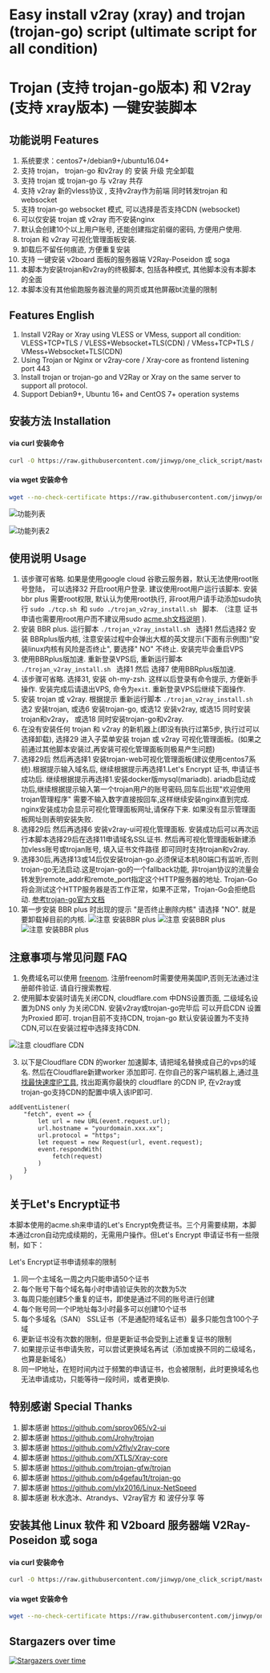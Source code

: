 # Easy install v2ray (xray) and trojan (trojan-go) script (ultimate script for all condition)

# Trojan (支持 trojan-go版本) 和 V2ray (支持 xray版本) 一键安装脚本 


## 功能说明 Features 

1. 系统要求：centos7+/debian9+/ubuntu16.04+
2. 支持 trojan， trojan-go 和v2ray 的 安装 升级 完全卸载
3. 支持 trojan 或 trojan-go 与 v2ray 共存
4. 支持 v2ray 新的vless协议 , 支持v2ray作为前端 同时转发trojan 和 websocket 
5. 支持 trojan-go websocket 模式, 可以选择是否支持CDN (websocket)
6. 可以仅安装 trojan 或 v2ray 而不安装nginx
7. 默认会创建10个以上用户账号, 还能创建指定前缀的密码, 方便用户使用.
8. trojan 和 v2ray 可视化管理面板安装. 
9. 卸载后不留任何痕迹, 方便重复安装
10. 支持 一键安装 v2board 面板的服务器端 V2Ray-Poseidon 或 soga 
11. 本脚本为安装trojan和v2ray的终极脚本, 包括各种模式, 其他脚本没有本脚本的全面
12. 本脚本没有其他偷跑服务器流量的网页或其他屏蔽bt流量的限制


## Features English 
1. Install V2Ray or Xray using VLESS or VMess, support all condition: VLESS+TCP+TLS / VLESS+Websocket+TLS(CDN) / VMess+TCP+TLS / VMess+Websocket+TLS(CDN)  
2. Using Trojan or Nginx or v2ray-core / Xray-core as frontend listening port 443
3. Install trojan or trojan-go and V2Ray or Xray on the same server to support all protocol.
4. Support Debian9+, Ubuntu 16+ and CentOS 7+ operation systems


## 安装方法 Installation 

#### via curl 安装命令 

```bash
curl -O https://raw.githubusercontent.com/jinwyp/one_click_script/master/trojan_v2ray_install.sh && chmod +x ./trojan_v2ray_install.sh && ./trojan_v2ray_install.sh

```

#### via wget 安装命令 

```bash
wget --no-check-certificate https://raw.githubusercontent.com/jinwyp/one_click_script/master/trojan_v2ray_install.sh && chmod +x ./trojan_v2ray_install.sh && ./trojan_v2ray_install.sh

```







![功能列表](https://github.com/jinwyp/one_click_script/blob/master/docs/readme.png?raw=true)


![功能列表2](https://github.com/jinwyp/one_click_script/blob/master/docs/readme2.png?raw=true)


## 使用说明 Usage 


1. 该步骤可省略. 如果是使用google cloud 谷歌云服务器，默认无法使用root账号登陆， 可以选择32 开启root用户登录. 建议使用root用户运行该脚本. 安装bbr plus 需要root权限, 默认认为使用root执行, 非root用户请手动添加sudo执行 ```sudo ./tcp.sh ```和 ```sudo ./trojan_v2ray_install.sh ``` 脚本. （注意 证书申请也需要用root用户而不建议用sudo  [acme.sh文档说明](https://github.com/acmesh-official/acme.sh/wiki/sudo)  ).
2. 安装 BBR plus. 运行脚本 ```./trojan_v2ray_install.sh ``` 选择1 然后选择2 安装 BBRplus版内核, 注意安装过程中会弹出大框的英文提示(下面有示例图)"安装linux内核有风险是否终止", 要选择" NO" 不终止. 安装完毕会重启VPS
3. 使用BBRplus版加速. 重新登录VPS后, 重新运行脚本 ```./trojan_v2ray_install.sh ```  选择1 然后 选择7 使用BBRplus版加速. 
4. 该步骤可省略. 选择31, 安装 oh-my-zsh. 这样以后登录有命令提示, 方便新手操作. 安装完成后请退出VPS, 命令为```exit```.  重新登录VPS后继续下面操作. 
5. 安装 trojan 或 v2ray. 根据提示 重新运行脚本 ```./trojan_v2ray_install.sh ```  选2 安装trojan, 或选6 安装trojan-go, 或选12 安装v2ray, 或选15 同时安装trojan和v2ray， 或选18 同时安装trojan-go和v2ray.
6. 在没有安装任何 trojan 和 v2ray 的新机器上(即没有执行过第5步, 执行过可以选择卸载), 选择29 进入子菜单安装 trojan 或 v2ray 可视化管理面板。(如果之前通过其他脚本安装过,再安装可视化管理面板则极易产生问题)
7. 选择29后 然后再选择1 安装trojan-web可视化管理面板(建议使用centos7系统).根据提示输入域名后, 继续根据提示再选择1.Let's Encrypt 证书, 申请证书成功后. 继续根据提示再选择1.安装docker版mysql(mariadb). ariadb启动成功后,继续根据提示输入第一个trojan用户的账号密码,回车后出现"欢迎使用trojan管理程序" 需要不输入数字直接按回车,这样继续安装nginx直到完成. nginx安装成功会显示可视化管理面板网址,请保存下来. 如果没有显示管理面板网址则表明安装失败. 
8. 选择29后 然后再选择6 安装v2ray-ui可视化管理面板. 安装成功后可以再次运行本脚本选择29后在选择11申请域名SSL证书. 然后再可视化管理面板新建添加vless账号或trojan账号, 填入证书文件路径 即可同时支持trojan和v2ray.
9. 选择30后,再选择13或14后仅安装trojan-go.必须保证本机80端口有监听,否则trojan-go无法启动.这是trojan-go的一个fallback功能, 非trojan协议的流量会转发到remote_addr和remote_port指定这个HTTP服务器的地址. Trojan-Go将会测试这个HTTP服务器是否工作正常，如果不正常，Trojan-Go会拒绝启动. [参考trojan-go官方文档](https://p4gefau1t.github.io/trojan-go/basic/config/) 
20. 第一步安装 BBR plus 时出现的提示 "是否终止删除内核" 请选择 "NO". 就是要卸载掉目前的内核. 
![注意 安装BBR plus](https://github.com/jinwyp/one_click_script/blob/master/docs/debian.jpg?raw=true)
![注意 安装BBR plus](https://github.com/jinwyp/one_click_script/blob/master/docs/kernel.png?raw=true)
![注意 安装BBR plus](https://github.com/jinwyp/one_click_script/blob/master/docs/ubuntu.png?raw=true)



## 注意事项与常见问题 FAQ 

1. 免费域名可以使用 [freenom](https://www.freenom.com/zh/index.html?lang=zh). 注册freenom时需要使用美国IP,否则无法通过注册邮件验证. 请自行搜索教程.
2. 使用脚本安装时请先关闭CDN, cloudflare.com 中DNS设置页面, 二级域名设置为DNS only 为关闭CDN. 安装v2ray或trojan-go完毕后 可以开启CDN 设置为Proxied 即可. trojan目前不支持CDN, trojan-go 默认安装设置为不支持CDN,可以在安装过程中选择支持CDN.

![注意 cloudflare CDN](https://github.com/jinwyp/one_click_script/blob/master/docs/cloudflare1.jpg?raw=true)

3. 以下是Cloudflare CDN 的worker 加速脚本, 请把域名替换成自己的vps的域名. 然后在Cloudflare新建worker 添加即可.  在你自己的客户端机器上,通过[寻找最快速度IP工具](https://github.com/badafans/better-cloudflare-ip), 找出距离你最快的 cloudflare 的CDN IP, 在v2ray或trojan-go支持CDN的配置中填入该IP即可.
```
addEventListener(
    "fetch", event => {
        let url = new URL(event.request.url);
        url.hostname = "yourdomain.xxx.xx";
        url.protocol = "https";
        let request = new Request(url, event.request);
        event.respondWith(
            fetch(request)
        )
    }
)
```
## 关于Let's Encrypt证书
本脚本使用的acme.sh来申请的Let's Encrypt免费证书。三个月需要续期，本脚本通过cron自动完成续期的，无需用户操作。但Let's Encrypt 申请证书有一些限制，如下：

Let's Encrypt证书申请频率的限制

1. 同一个主域名一周之内只能申请50个证书
2. 每个账号下每个域名每小时申请验证失败的次数为5次
3. 每周只能创建5个重复的证书，即使是通过不同的账号进行创建
4. 每个账号同一个IP地址每3小时最多可以创建10个证书
5. 每个多域名（SAN） SSL证书（不是通配符域名证书）最多只能包含100个子域
6. 更新证书没有次数的限制，但是更新证书会受到上述重复证书的限制
7. 如果提示证书申请失败，可以尝试更换域名再试（添加或换不同的二级域名，也算是新域名）
8. 同一IP地址，在短时间内过于频繁的申请证书，也会被限制，此时更换域名也无法申请成功，只能等待一段时间，或者更换Ip.


## 特别感谢 Special Thanks

1. 脚本感谢 https://github.com/sprov065/v2-ui 
2. 脚本感谢 https://github.com/Jrohy/trojan 
3. 脚本感谢 https://github.com/v2fly/v2ray-core
4. 脚本感谢 https://github.com/XTLS/Xray-core
5. 脚本感谢 https://github.com/trojan-gfw/trojan
6. 脚本感谢 https://github.com/p4gefau1t/trojan-go
7. 脚本感谢 https://github.com/ylx2016/Linux-NetSpeed
8. 脚本感谢 秋水逸冰、Atrandys、V2ray官方 和 波仔分享 等 





## 安装其他 Linux 软件 和 V2board 服务器端 V2Ray-Poseidon 或 soga 

#### via curl 安装命令 

```bash
curl -O https://raw.githubusercontent.com/jinwyp/one_click_script/master/linux_install_software.sh && chmod +x ./linux_install_software.sh && ./linux_install_software.sh

```

#### via wget 安装命令 

```bash
wget --no-check-certificate https://raw.githubusercontent.com/jinwyp/one_click_script/master/linux_install_software.sh && chmod +x ./linux_install_software.sh && ./linux_install_software.sh

```




## Stargazers over time
[![Stargazers over time](https://starchart.cc/jinwyp/one_click_script.svg)](https://starchart.cc/jinwyp/one_click_script)

